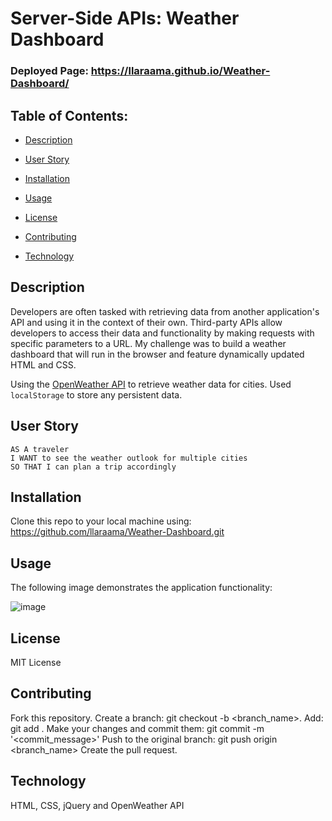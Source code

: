 # Server-Side APIs: Weather Dashboard
### Deployed Page: https://llaraama.github.io/Weather-Dashboard/

 ## Table of Contents:
  * [Description](#Description)
 
  * [User Story](#User-Story)
  
  * [Installation](#Installation)

  * [Usage](#Usage)

  * [License](#License)

  * [Contributing](#Contributing)

  * [Technology](#Technology)

## Description
Developers are often tasked with retrieving data from another application's API and using it in the context of their own. Third-party APIs allow developers to access their data and functionality by making requests with specific parameters to a URL. My challenge was to build a weather dashboard that will run in the browser and feature dynamically updated HTML and CSS.

Using the [OpenWeather API](https://openweathermap.org/api) to retrieve weather data for cities. Used `localStorage` to store any persistent data.

## User Story

```
AS A traveler
I WANT to see the weather outlook for multiple cities
SO THAT I can plan a trip accordingly
```

## Installation 
Clone this repo to your local machine using: https://github.com/llaraama/Weather-Dashboard.git

## Usage
The following image demonstrates the application functionality:

![image](https://user-images.githubusercontent.com/62354759/94465841-83041a00-018e-11eb-954f-6d6603ab9175.png)

## License
MIT License

## Contributing
Fork this repository. Create a branch: git checkout -b <branch_name>. Add: git add . Make your changes and commit them: git commit -m '<commit_message>' Push to the original branch: git push origin <branch_name> Create the pull request.

## Technology 
HTML, CSS, jQuery and OpenWeather API
